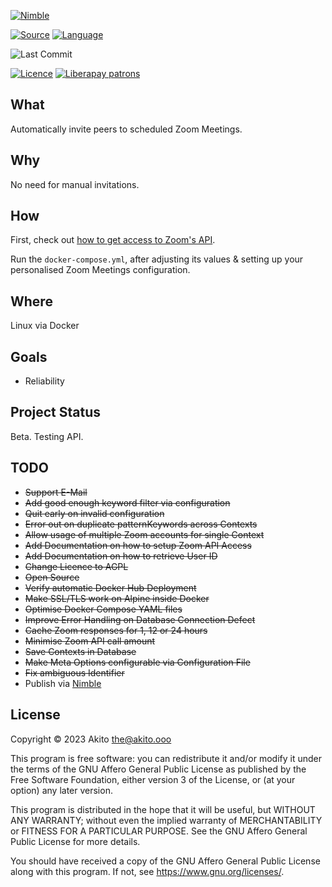 [![Nimble](https://raw.githubusercontent.com/yglukhov/nimble-tag/master/nimble.png)](https://nimble.directory/pkg/zoominvitr)

[![Source](https://img.shields.io/badge/project-source-2a2f33?style=plastic)](https://github.com/theAkito/zoominvitr)
[![Language](https://img.shields.io/badge/language-Nim-orange.svg?style=plastic)](https://nim-lang.org/)

![Last Commit](https://img.shields.io/github/last-commit/theAkito/zoominvitr?style=plastic)

[![Licence](https://img.shields.io/badge/license-AGPL--3.0-informational?style=plastic)](https://www.gnu.org/licenses/agpl-3.0.txt)
[![Liberapay patrons](https://img.shields.io/liberapay/patrons/Akito?style=plastic)](https://liberapay.com/Akito/)

## What
Automatically invite peers to scheduled Zoom Meetings.

## Why
No need for manual invitations.

## How
First, check out [how to get access to Zoom's API](HOW-TO-ZOOM-API.md).

Run the `docker-compose.yml`, after adjusting its values & setting up your personalised Zoom Meetings configuration.

## Where
Linux via Docker

## Goals
* Reliability

## Project Status
Beta.
Testing API.

## TODO
* ~~Support E-Mail~~
* ~~Add good enough keyword filter via configuration~~
* ~~Quit early on invalid configuration~~
* ~~Error out on duplicate patternKeywords across Contexts~~
* ~~Allow usage of multiple Zoom accounts for single Context~~
* ~~Add Documentation on how to setup Zoom API Access~~
* ~~Add Documentation on how to retrieve User ID~~
* ~~Change Licence to AGPL~~
* ~~Open Source~~
* ~~Verify automatic Docker Hub Deployment~~
* ~~Make SSL/TLS work on Alpine inside Docker~~
* ~~Optimise Docker Compose YAML files~~
* ~~Improve Error Handling on Database Connection Defect~~
* ~~Cache Zoom responses for 1, 12 or 24 hours~~
* ~~Minimise Zoom API call amount~~
* ~~Save Contexts in Database~~
* ~~Make Meta Options configurable via Configuration File~~
* ~~Fix ambiguous Identifier~~
* Publish via [Nimble](https://nimble.directory/)

## License
Copyright © 2023  Akito <the@akito.ooo>

This program is free software: you can redistribute it and/or modify
it under the terms of the GNU Affero General Public License as published by
the Free Software Foundation, either version 3 of the License, or
(at your option) any later version.

This program is distributed in the hope that it will be useful,
but WITHOUT ANY WARRANTY; without even the implied warranty of
MERCHANTABILITY or FITNESS FOR A PARTICULAR PURPOSE.  See the
GNU Affero General Public License for more details.

You should have received a copy of the GNU Affero General Public License
along with this program.  If not, see <https://www.gnu.org/licenses/>.